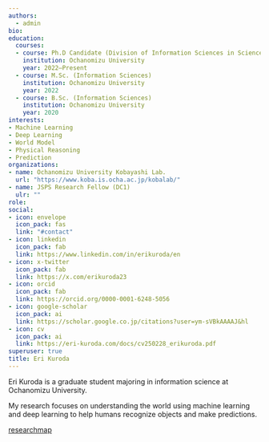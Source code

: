 ```yaml
---
authors:
  - admin
bio:
education:
  courses:
  - course: Ph.D Candidate (Division of Information Sciences in Science)
    institution: Ochanomizu University
    year: 2022–Present
  - course: M.Sc. (Information Sciences)
    institution: Ochanomizu University
    year: 2022
  - course: B.Sc. (Information Sciences)
    institution: Ochanomizu University
    year: 2020
interests:
- Machine Learning
- Deep Learning
- World Model
- Physical Reasoning
- Prediction
organizations:
- name: Ochanomizu University Kobayashi Lab.
  url: "https://www.koba.is.ocha.ac.jp/kobalab/"
- name: JSPS Research Fellow (DC1)
  ulr: ""
role:
social:
- icon: envelope
  icon_pack: fas
  link: "#contact"
- icon: linkedin
  icon_pack: fab
  link: https://www.linkedin.com/in/erikuroda/en
- icon: x-twitter
  icon_pack: fab
  link: https://x.com/erikuroda23
- icon: orcid
  icon_pack: fab
  link: https://orcid.org/0000-0001-6248-5056
- icon: google-scholar
  icon_pack: ai
  link: https://scholar.google.co.jp/citations?user=ym-sVBkAAAAJ&hl
- icon: cv
  icon_pack: ai
  link: https://eri-kuroda.com/docs/cv250228_erikuroda.pdf
superuser: true
title: Eri Kuroda
---
```

Eri Kuroda is a graduate student majoring in information science at Ochanomizu University.

My research focuses on understanding the world using machine learning and deep learning to help humans recognize objects and make predictions.

<i class="far fa-caret-square-right"></i> 
[researchmap](https://researchmap.jp/erikuroda?lang=en)